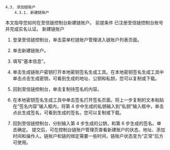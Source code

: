 	4.3. 添加链账户
		4.3.1. 新建链账户
本文指导您如何在至信链控制台新建链账户。
前提条件
已注册至信链控制台账号并完成实名认证。
新建链账户
1. 登录至信链控制台，单击菜单栏链账户管理进入链账户列表页面。

2. 单击新建链账户。
3. 填写“基本信息”。

4. 单击生成链账户密钥打开本地密钥签名生成工具。在本地密钥签名生成工具中单击点击生成密钥，可看到生成的地址、公钥和私钥，您可以复制或下载。
5. 回到至信链控制台，单击复制待签名的内容。
6. 在本地密钥签名生成工具中单击签名打开签名页面。将上一步复制的文本粘贴在“签名内容”输入框内，将第 4 步中生成的私钥输入到“私钥”输入框中，单击点此生成签名，可看到生成的签名，您可以复制或下载。
7. 回到至信链控制台，分别输入第 4 步生成的公钥，和第 6 步生成的签名。单击确定。
提交后，可在控制台链账户管理页查看新建账户的状态、地址、添加时间和操作人。链账户和链的绑定需要一些时间，链账户状态变为“正常”后方可使用。
